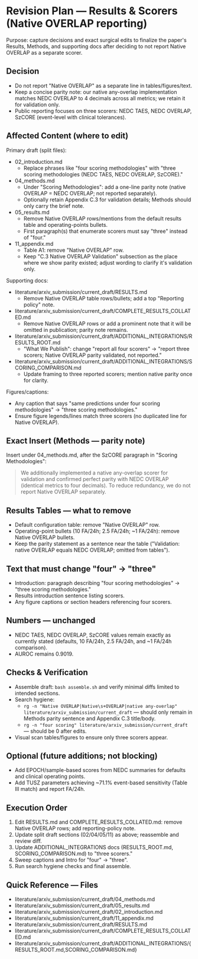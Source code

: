 # Revision Plan — Results & Scorers (Native OVERLAP reporting)

Purpose: capture decisions and exact surgical edits to finalize the paper's Results, Methods, and supporting docs after deciding to not report Native OVERLAP as a separate scorer.

## Decision

- Do not report "Native OVERLAP" as a separate line in tables/figures/text.
- Keep a concise parity note: our native any-overlap implementation matches NEDC OVERLAP to 4 decimals across all metrics; we retain it for validation only.
- Public reporting focuses on three scorers: NEDC TAES, NEDC OVERLAP, SzCORE (event-level with clinical tolerances).

## Affected Content (where to edit)

Primary draft (split files):
- 02_introduction.md
  - Replace phrases like "four scoring methodologies" with "three scoring methodologies (NEDC TAES, NEDC OVERLAP, SzCORE)."
- 04_methods.md
  - Under "Scoring Methodologies": add a one-line parity note (native OVERLAP = NEDC OVERLAP; not reported separately).
  - Optionally retain Appendix C.3 for validation details; Methods should only carry the brief note.
- 05_results.md
  - Remove Native OVERLAP rows/mentions from the default results table and operating-points bullets.
  - First paragraph(s) that enumerate scorers must say "three" instead of "four."
- 11_appendix.md
  - Table A1: remove "Native OVERLAP" row.
  - Keep "C.3 Native OVERLAP Validation" subsection as the place where we show parity existed; adjust wording to clarify it's validation only.

Supporting docs:
- literature/arxiv_submission/current_draft/RESULTS.md
  - Remove Native OVERLAP table rows/bullets; add a top "Reporting policy" note.
- literature/arxiv_submission/current_draft/COMPLETE_RESULTS_COLLATED.md
  - Remove Native OVERLAP rows or add a prominent note that it will be omitted in publication; parity note remains.
- literature/arxiv_submission/current_draft/ADDITIONAL_INTEGRATIONS/RESULTS_ROOT.md
  - "What We Publish": change "report all four scorers" -> "report three scorers; Native OVERLAP parity validated, not reported."
- literature/arxiv_submission/current_draft/ADDITIONAL_INTEGRATIONS/SCORING_COMPARISON.md
  - Update framing to three reported scorers; mention native parity once for clarity.

Figures/captions:
- Any caption that says "same predictions under four scoring methodologies" -> "three scoring methodologies."
- Ensure figure legends/lines match three scorers (no duplicated line for Native OVERLAP).

## Exact Insert (Methods — parity note)

Insert under 04_methods.md, after the SzCORE paragraph in "Scoring Methodologies":

> We additionally implemented a native any-overlap scorer for validation and confirmed perfect parity with NEDC OVERLAP (identical metrics to four decimals). To reduce redundancy, we do not report Native OVERLAP separately.

## Results Tables — what to remove

- Default configuration table: remove "Native OVERLAP" row.
- Operating-point bullets (10 FA/24h; 2.5 FA/24h; ~1 FA/24h): remove Native OVERLAP bullets.
- Keep the parity statement as a sentence near the table ("Validation: native OVERLAP equals NEDC OVERLAP; omitted from tables").

## Text that must change "four" -> "three"

- Introduction: paragraph describing "four scoring methodologies" -> "three scoring methodologies."
- Results introduction sentence listing scorers.
- Any figure captions or section headers referencing four scorers.

## Numbers — unchanged

- NEDC TAES, NEDC OVERLAP, SzCORE values remain exactly as currently stated (defaults, 10 FA/24h, 2.5 FA/24h, and ~1 FA/24h comparison).
- AUROC remains 0.9019.

## Checks & Verification

- Assemble draft: `bash assemble.sh` and verify minimal diffs limited to intended sections.
- Search hygiene:
  - `rg -n "Native OVERLAP|Native\s+OVERLAP|native any-overlap" literature/arxiv_submission/current_draft` — should only remain in Methods parity sentence and Appendix C.3 title/body.
  - `rg -n "four scoring" literature/arxiv_submission/current_draft` — should be 0 after edits.
- Visual scan tables/figures to ensure only three scorers appear.

## Optional (future additions; not blocking)

- Add EPOCH/sample-based scores from NEDC summaries for defaults and clinical operating points.
- Add TUSZ parameters achieving ~71.1% event-based sensitivity (Table III match) and report FA/24h.

## Execution Order

1) Edit RESULTS.md and COMPLETE_RESULTS_COLLATED.md: remove Native OVERLAP rows; add reporting-policy note.
2) Update split draft sections (02/04/05/11) as above; reassemble and review diff.
3) Update ADDITIONAL_INTEGRATIONS docs (RESULTS_ROOT.md, SCORING_COMPARISON.md) to "three scorers."
4) Sweep captions and Intro for "four" -> "three".
5) Run search hygiene checks and final assemble.

## Quick Reference — Files

- literature/arxiv_submission/current_draft/04_methods.md
- literature/arxiv_submission/current_draft/05_results.md
- literature/arxiv_submission/current_draft/02_introduction.md
- literature/arxiv_submission/current_draft/11_appendix.md
- literature/arxiv_submission/current_draft/RESULTS.md
- literature/arxiv_submission/current_draft/COMPLETE_RESULTS_COLLATED.md
- literature/arxiv_submission/current_draft/ADDITIONAL_INTEGRATIONS/{RESULTS_ROOT.md,SCORING_COMPARISON.md}

